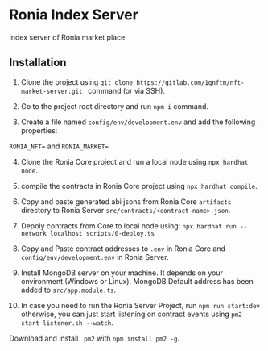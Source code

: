 # Ronia Index Server
Index server of Ronia market place.

## Installation
1. Clone the project using ```git clone https://gitlab.com/1gnftm/nft-market-server.git ``` command (or via SSH).

2. Go to the project root directory and run ```npm i``` command.

3. Create a file named ```config/env/development.env``` and add the following properties:

```RONIA_NFT=``` and  ```RONIA_MARKET=```

4. Clone the Ronia Core project and run a local node using ```npx hardhat node```.

5. compile the contracts in Ronia Core project using ```npx hardhat compile```.

6. Copy and paste generated abi jsons from Ronia Core ```artifacts``` directory to Ronia Server ```src/contracts/<contract-name>.json```.

7. Depoly contracts from Core to local node using: ``` npx hardhat run --network localhost scripts/0-deploy.ts ```

8. Copy and Paste contract addresses to ```.env``` in Ronia Core and ```config/env/development.env``` in Ronia Server.

9. Install MongoDB server on your machine. It depends on your environment (Windows or Linux). MongoDB Default address has been added to ```src/app.module.ts```.

10. In case you need to run the Ronia Server Project, run ``` npm run start:dev ``` otherwise, you can just start listening on contract events using ``` pm2 start listener.sh --watch ```.

Download and install ``` pm2``` with ``` npm install pm2 -g ```.
